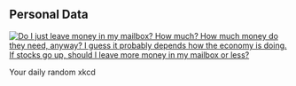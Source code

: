 ## Personal Data
[![Do I just leave money in my mailbox? How much? How much money do they need, anyway? I guess it probably depends how the economy is doing. If stocks go up, should I leave more money in my mailbox or less?](https://imgs.xkcd.com/comics/personal_data.png)](https://xkcd.com/1971/ "Do I just leave money in my mailbox? How much? How much money do they need, anyway? I guess it probably depends how the economy is doing. If stocks go up, should I leave more money in my mailbox or less?")

Your daily random xkcd
